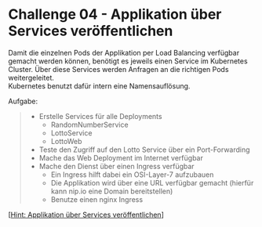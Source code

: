 # Challenge 04 - Applikation über Services veröffentlichen

Damit die einzelnen Pods der Applikation per Load Balancing verfügbar gemacht werden können, benötigt es jeweils einen Service im Kubernetes Cluster. Über diese Services werden Anfragen an die richtigen Pods weitergeleitet.  
Kubernetes benutzt dafür intern eine Namensauflösung.

Aufgabe:
> - Erstelle Services für alle Deployments
>   - RandomNumberService
>   - LottoService
>   - LottoWeb
> - Teste den Zugriff auf den Lotto Service über ein Port-Forwarding
> - Mache das Web Deployment im Internet verfügbar
> - Mache den Dienst über einen Ingress verfügbar
>   - Ein Ingress hilft dabei ein OSI-Layer-7 aufzubauen
>   - Die Applikation wird über eine URL verfügbar gemacht (hierfür kann nip.io eine Domain bereitstellen)
>   - Benutze einen nginx Ingress

[[Hint: Applikation über Services veröffentlichen](hints/expose-application.md)]

